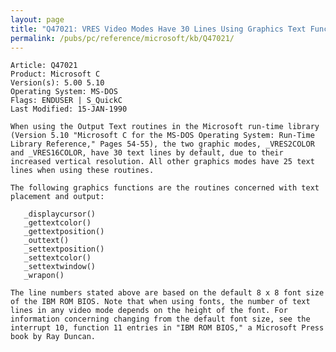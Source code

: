 ```yaml
---
layout: page
title: "Q47021: VRES Video Modes Have 30 Lines Using Graphics Text Functions"
permalink: /pubs/pc/reference/microsoft/kb/Q47021/
---
```


	Article: Q47021
	Product: Microsoft C
	Version(s): 5.00 5.10
	Operating System: MS-DOS
	Flags: ENDUSER | S_QuickC
	Last Modified: 15-JAN-1990
	
	When using the Output Text routines in the Microsoft run-time library
	(Version 5.10 "Microsoft C for the MS-DOS Operating System: Run-Time
	Library Reference," Pages 54-55), the two graphic modes, _VRES2COLOR
	and _VRES16COLOR, have 30 text lines by default, due to their
	increased vertical resolution. All other graphics modes have 25 text
	lines when using these routines.
	
	The following graphics functions are the routines concerned with text
	placement and output:
	
	   _displaycursor()
	   _gettextcolor()
	   _gettextposition()
	   _outtext()
	   _settextposition()
	   _settextcolor()
	   _settextwindow()
	   _wrapon()
	
	The line numbers stated above are based on the default 8 x 8 font size
	of the IBM ROM BIOS. Note that when using fonts, the number of text
	lines in any video mode depends on the height of the font. For
	information concerning changing from the default font size, see the
	interrupt 10, function 11 entries in "IBM ROM BIOS," a Microsoft Press
	book by Ray Duncan.
